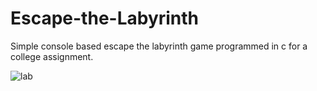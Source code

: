# Escape-the-Labyrinth
Simple console based escape the labyrinth game programmed in c for a college assignment. 

![lab](https://user-images.githubusercontent.com/18463774/27241794-266da720-52d2-11e7-92c1-d60891f38265.JPG)
